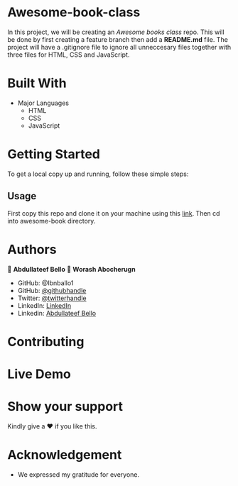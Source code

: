 # Awesome-book-class

In this project, we will be creating an *Awesome books class* repo. This will be done by first creating a feature branch then add a **README.md** file. The project will have a .gitignore file to ignore all unneccesary files together with three files for HTML, CSS and JavaScript.

# Built With
* Major Languages
    - HTML
    - CSS
    - JavaScript

# Getting Started
To get a local copy up and running, follow these simple steps:
## Usage
First copy this repo and clone it on your machine using this [link](git@github.com:worashf/awesome-book.git).
Then cd into awesome-book directory.

# Authors
:adult: **Abdullateef Bello**
:adult: **Worash Abocherugn**

- GitHub: @Ibnballo1
- GitHub: [@githubhandle](https://github.com/worashf)
- Twitter: [@twitterhandle](https://twitter.com/WorashAboche)
- LinkedIn: [LinkedIn](https://www.linkedin.com/in/worash-abocherugn-a02219154/)
- Linkedin: [Abdullateef Bello](https://www.linkedin.com/in/abdullateef-bello-1b8006228/)

# Contributing

# Live Demo

# Show your support
Kindly give a :hearts: if you like this.

# Acknowledgement
- We expressed my gratitude for everyone.
